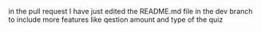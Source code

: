 in the pull request I have just edited the README.md file in the dev branch to include more features like qestion amount and type of the quiz 
